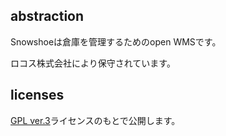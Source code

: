 ## abstraction

Snowshoeは倉庫を管理するためのopen WMSです。

ロコス株式会社により保守されています。
## licenses
[GPL ver.3](http://www.gnu.org/licenses/gpl-3.0.html)ライセンスのもとで公開します。

